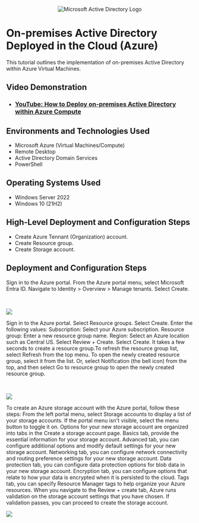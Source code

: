 <p align="center">
<img src="https://i.imgur.com/pU5A58S.png" alt="Microsoft Active Directory Logo"/>
</p>

<h1>On-premises Active Directory Deployed in the Cloud (Azure)</h1>
This tutorial outlines the implementation of on-premises Active Directory within Azure Virtual Machines.<br />


<h2>Video Demonstration</h2>

- ### [YouTube: How to Deploy on-premises Active Directory within Azure Compute](https://www.youtube.com)

<h2>Environments and Technologies Used</h2>

- Microsoft Azure (Virtual Machines/Compute)
- Remote Desktop
- Active Directory Domain Services
- PowerShell

<h2>Operating Systems Used </h2>

- Windows Server 2022
- Windows 10 (21H2)

<h2>High-Level Deployment and Configuration Steps</h2>

- Create Azure Tennant (Organization) account.
- Create Resource group.
- Create Storage account.


<h2>Deployment and Configuration Steps</h2>

<p>
<![image](https://github.com/user-attachments/assets/ca64bf2b-2cc1-4810-b5de-29ce0edea300)

</p>
<p>
Sign in to the Azure portal. From the Azure portal menu, select Microsoft Entra ID. Navigate to Identity > Overview > Manage tenants. Select Create.
</p>
<br />

<p>
<img src="https://github.com/user-attachments/assets/ca64bf2b-2cc1-4810-b5de-29ce0edea300"/>
</p>
<p>
Sign in to the Azure portal. Select Resource groups. Select Create.
Enter the following values:
Subscription: Select your Azure subscription.
Resource group: Enter a new resource group name.
Region: Select an Azure location such as Central US.
Select Review + Create. Select Create. It takes a few seconds to create a resource group.To refresh the resource group list, select Refresh from the top menu. To open the newly created resource group, select it from the list. Or, select Notification (the bell icon) from the top, and then select Go to resource group to open the newly created resource group.
</p>
<br />

<p>
<img src="https://github.com/user-attachments/assets/acff2bef-fb19-44ba-ba8b-fe73b238aa90"/>
  
</p>
<p>
To create an Azure storage account with the Azure portal, follow these steps:
From the left portal menu, select Storage accounts to display a list of your storage accounts. If the portal menu isn't visible, select the menu button to toggle it on.
Options for your new storage account are organized into tabs in the Create a storage account page.
Basics tab, provide the essential information for your storage account.
Advanced tab, you can configure additional options and modify default settings for your new storage account.
Networking tab, you can configure network connectivity and routing preference settings for your new storage account. 
Data protection tab, you can configure data protection options for blob data in your new storage account. 
Encryption tab, you can configure options that relate to how your data is encrypted when it is persisted to the cloud. 
Tags tab, you can specify Resource Manager tags to help organize your Azure resources.
When you navigate to the Review + create tab, Azure runs validation on the storage account settings that you have chosen. If validation passes, you can proceed to create the storage account.
</p>
<p>

<p>
<img src="![image](https://github.com/user-attachments/assets/c2ea8203-b02e-4298-a7c3-94728fa08a96)"/>
</p>
<br />

